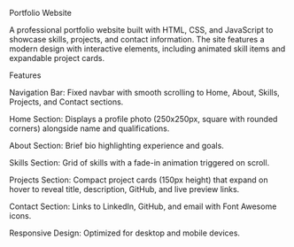 
Portfolio Website

A professional portfolio website built with HTML, CSS, and JavaScript to showcase skills, projects, and contact information. The site features a modern design with interactive elements, including animated skill items and expandable project cards.

Features





Navigation Bar: Fixed navbar with smooth scrolling to Home, About, Skills, Projects, and Contact sections.



Home Section: Displays a profile photo (250x250px, square with rounded corners) alongside name and qualifications.



About Section: Brief bio highlighting experience and goals.



Skills Section: Grid of skills with a fade-in animation triggered on scroll.



Projects Section: Compact project cards (150px height) that expand on hover to reveal title, description, GitHub, and live preview links.



Contact Section: Links to LinkedIn, GitHub, and email with Font Awesome icons.



Responsive Design: Optimized for desktop and mobile devices.
